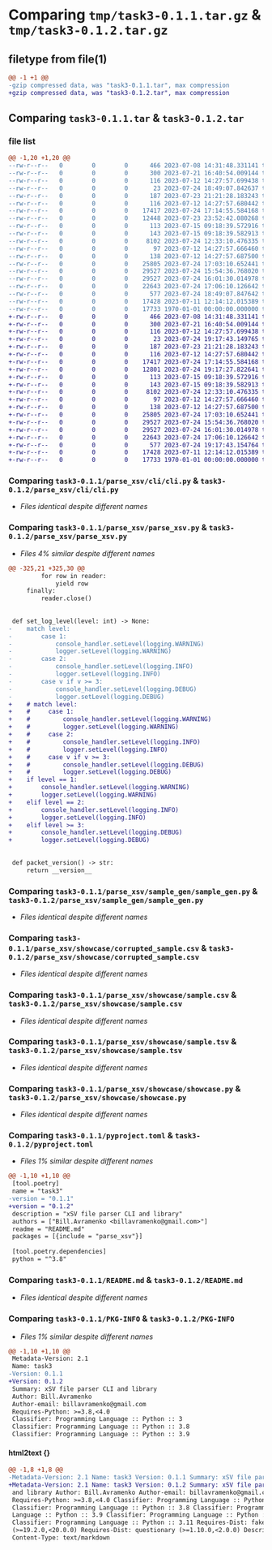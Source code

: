 # Comparing `tmp/task3-0.1.1.tar.gz` & `tmp/task3-0.1.2.tar.gz`

## filetype from file(1)

```diff
@@ -1 +1 @@
-gzip compressed data, was "task3-0.1.1.tar", max compression
+gzip compressed data, was "task3-0.1.2.tar", max compression
```

## Comparing `task3-0.1.1.tar` & `task3-0.1.2.tar`

### file list

```diff
@@ -1,20 +1,20 @@
--rw-r--r--   0        0        0      466 2023-07-08 14:31:48.331141 task3-0.1.1/LICENSE
--rw-r--r--   0        0        0      300 2023-07-21 16:40:54.009144 task3-0.1.1/parse_xsv/__init__.py
--rw-r--r--   0        0        0      116 2023-07-12 14:27:57.699438 task3-0.1.1/parse_xsv/__main__.py
--rw-r--r--   0        0        0       23 2023-07-24 18:49:07.842637 task3-0.1.1/parse_xsv/__version__.py
--rw-r--r--   0        0        0      187 2023-07-23 21:21:28.183243 task3-0.1.1/parse_xsv/cli/__init__.py
--rw-r--r--   0        0        0      116 2023-07-12 14:27:57.680442 task3-0.1.1/parse_xsv/cli/__main__.py
--rw-r--r--   0        0        0    17417 2023-07-24 17:14:55.584168 task3-0.1.1/parse_xsv/cli/cli.py
--rw-r--r--   0        0        0    12448 2023-07-23 23:52:42.080268 task3-0.1.1/parse_xsv/parse_xsv.py
--rw-r--r--   0        0        0      113 2023-07-15 09:18:39.572916 task3-0.1.1/parse_xsv/sample_gen/__init__.py
--rw-r--r--   0        0        0      143 2023-07-15 09:18:39.582913 task3-0.1.1/parse_xsv/sample_gen/__main__.py
--rw-r--r--   0        0        0     8102 2023-07-24 12:33:10.476335 task3-0.1.1/parse_xsv/sample_gen/sample_gen.py
--rw-r--r--   0        0        0       97 2023-07-12 14:27:57.666460 task3-0.1.1/parse_xsv/showcase/__init__.py
--rw-r--r--   0        0        0      138 2023-07-12 14:27:57.687500 task3-0.1.1/parse_xsv/showcase/__main__.py
--rw-r--r--   0        0        0    25805 2023-07-24 17:03:10.652441 task3-0.1.1/parse_xsv/showcase/corrupted_sample.csv
--rw-r--r--   0        0        0    29527 2023-07-24 15:54:36.768020 task3-0.1.1/parse_xsv/showcase/sample.csv
--rw-r--r--   0        0        0    29527 2023-07-24 16:01:30.014978 task3-0.1.1/parse_xsv/showcase/sample.tsv
--rw-r--r--   0        0        0    22643 2023-07-24 17:06:10.126642 task3-0.1.1/parse_xsv/showcase/showcase.py
--rw-r--r--   0        0        0      577 2023-07-24 18:49:07.847642 task3-0.1.1/pyproject.toml
--rw-r--r--   0        0        0    17428 2023-07-11 12:14:12.015389 task3-0.1.1/README.md
--rw-r--r--   0        0        0    17733 1970-01-01 00:00:00.000000 task3-0.1.1/PKG-INFO
+-rw-r--r--   0        0        0      466 2023-07-08 14:31:48.331141 task3-0.1.2/LICENSE
+-rw-r--r--   0        0        0      300 2023-07-21 16:40:54.009144 task3-0.1.2/parse_xsv/__init__.py
+-rw-r--r--   0        0        0      116 2023-07-12 14:27:57.699438 task3-0.1.2/parse_xsv/__main__.py
+-rw-r--r--   0        0        0       23 2023-07-24 19:17:43.149765 task3-0.1.2/parse_xsv/__version__.py
+-rw-r--r--   0        0        0      187 2023-07-23 21:21:28.183243 task3-0.1.2/parse_xsv/cli/__init__.py
+-rw-r--r--   0        0        0      116 2023-07-12 14:27:57.680442 task3-0.1.2/parse_xsv/cli/__main__.py
+-rw-r--r--   0        0        0    17417 2023-07-24 17:14:55.584168 task3-0.1.2/parse_xsv/cli/cli.py
+-rw-r--r--   0        0        0    12801 2023-07-24 19:17:27.822641 task3-0.1.2/parse_xsv/parse_xsv.py
+-rw-r--r--   0        0        0      113 2023-07-15 09:18:39.572916 task3-0.1.2/parse_xsv/sample_gen/__init__.py
+-rw-r--r--   0        0        0      143 2023-07-15 09:18:39.582913 task3-0.1.2/parse_xsv/sample_gen/__main__.py
+-rw-r--r--   0        0        0     8102 2023-07-24 12:33:10.476335 task3-0.1.2/parse_xsv/sample_gen/sample_gen.py
+-rw-r--r--   0        0        0       97 2023-07-12 14:27:57.666460 task3-0.1.2/parse_xsv/showcase/__init__.py
+-rw-r--r--   0        0        0      138 2023-07-12 14:27:57.687500 task3-0.1.2/parse_xsv/showcase/__main__.py
+-rw-r--r--   0        0        0    25805 2023-07-24 17:03:10.652441 task3-0.1.2/parse_xsv/showcase/corrupted_sample.csv
+-rw-r--r--   0        0        0    29527 2023-07-24 15:54:36.768020 task3-0.1.2/parse_xsv/showcase/sample.csv
+-rw-r--r--   0        0        0    29527 2023-07-24 16:01:30.014978 task3-0.1.2/parse_xsv/showcase/sample.tsv
+-rw-r--r--   0        0        0    22643 2023-07-24 17:06:10.126642 task3-0.1.2/parse_xsv/showcase/showcase.py
+-rw-r--r--   0        0        0      577 2023-07-24 19:17:43.154764 task3-0.1.2/pyproject.toml
+-rw-r--r--   0        0        0    17428 2023-07-11 12:14:12.015389 task3-0.1.2/README.md
+-rw-r--r--   0        0        0    17733 1970-01-01 00:00:00.000000 task3-0.1.2/PKG-INFO
```

### Comparing `task3-0.1.1/parse_xsv/cli/cli.py` & `task3-0.1.2/parse_xsv/cli/cli.py`

 * *Files identical despite different names*

### Comparing `task3-0.1.1/parse_xsv/parse_xsv.py` & `task3-0.1.2/parse_xsv/parse_xsv.py`

 * *Files 4% similar despite different names*

```diff
@@ -325,21 +325,30 @@
         for row in reader:
             yield row
     finally:
         reader.close()
 
 
 def set_log_level(level: int) -> None:
-    match level:
-        case 1:
-            console_handler.setLevel(logging.WARNING)
-            logger.setLevel(logging.WARNING)
-        case 2:
-            console_handler.setLevel(logging.INFO)
-            logger.setLevel(logging.INFO)
-        case v if v >= 3:
-            console_handler.setLevel(logging.DEBUG)
-            logger.setLevel(logging.DEBUG)
+    # match level:
+    #     case 1:
+    #         console_handler.setLevel(logging.WARNING)
+    #         logger.setLevel(logging.WARNING)
+    #     case 2:
+    #         console_handler.setLevel(logging.INFO)
+    #         logger.setLevel(logging.INFO)
+    #     case v if v >= 3:
+    #         console_handler.setLevel(logging.DEBUG)
+    #         logger.setLevel(logging.DEBUG)
+    if level == 1:
+        console_handler.setLevel(logging.WARNING)
+        logger.setLevel(logging.WARNING)
+    elif level == 2:
+        console_handler.setLevel(logging.INFO)
+        logger.setLevel(logging.INFO)
+    elif level >= 3:
+        console_handler.setLevel(logging.DEBUG)
+        logger.setLevel(logging.DEBUG)
 
 
 def packet_version() -> str:
     return __version__
```

### Comparing `task3-0.1.1/parse_xsv/sample_gen/sample_gen.py` & `task3-0.1.2/parse_xsv/sample_gen/sample_gen.py`

 * *Files identical despite different names*

### Comparing `task3-0.1.1/parse_xsv/showcase/corrupted_sample.csv` & `task3-0.1.2/parse_xsv/showcase/corrupted_sample.csv`

 * *Files identical despite different names*

### Comparing `task3-0.1.1/parse_xsv/showcase/sample.csv` & `task3-0.1.2/parse_xsv/showcase/sample.csv`

 * *Files identical despite different names*

### Comparing `task3-0.1.1/parse_xsv/showcase/sample.tsv` & `task3-0.1.2/parse_xsv/showcase/sample.tsv`

 * *Files identical despite different names*

### Comparing `task3-0.1.1/parse_xsv/showcase/showcase.py` & `task3-0.1.2/parse_xsv/showcase/showcase.py`

 * *Files identical despite different names*

### Comparing `task3-0.1.1/pyproject.toml` & `task3-0.1.2/pyproject.toml`

 * *Files 1% similar despite different names*

```diff
@@ -1,10 +1,10 @@
 [tool.poetry]
 name = "task3"
-version = "0.1.1"
+version = "0.1.2"
 description = "xSV file parser CLI and library"
 authors = ["Bill.Avramenko <billavramenko@gmail.com>"]
 readme = "README.md"
 packages = [{include = "parse_xsv"}]
 
 [tool.poetry.dependencies]
 python = "^3.8"
```

### Comparing `task3-0.1.1/README.md` & `task3-0.1.2/README.md`

 * *Files identical despite different names*

### Comparing `task3-0.1.1/PKG-INFO` & `task3-0.1.2/PKG-INFO`

 * *Files 1% similar despite different names*

```diff
@@ -1,10 +1,10 @@
 Metadata-Version: 2.1
 Name: task3
-Version: 0.1.1
+Version: 0.1.2
 Summary: xSV file parser CLI and library
 Author: Bill.Avramenko
 Author-email: billavramenko@gmail.com
 Requires-Python: >=3.8,<4.0
 Classifier: Programming Language :: Python :: 3
 Classifier: Programming Language :: Python :: 3.8
 Classifier: Programming Language :: Python :: 3.9
```

#### html2text {}

```diff
@@ -1,8 +1,8 @@
-Metadata-Version: 2.1 Name: task3 Version: 0.1.1 Summary: xSV file parser CLI
+Metadata-Version: 2.1 Name: task3 Version: 0.1.2 Summary: xSV file parser CLI
 and library Author: Bill.Avramenko Author-email: billavramenko@gmail.com
 Requires-Python: >=3.8,<4.0 Classifier: Programming Language :: Python :: 3
 Classifier: Programming Language :: Python :: 3.8 Classifier: Programming
 Language :: Python :: 3.9 Classifier: Programming Language :: Python :: 3.10
 Classifier: Programming Language :: Python :: 3.11 Requires-Dist: faker
 (>=19.2.0,<20.0.0) Requires-Dist: questionary (>=1.10.0,<2.0.0) Description-
 Content-Type: text/markdown
```

